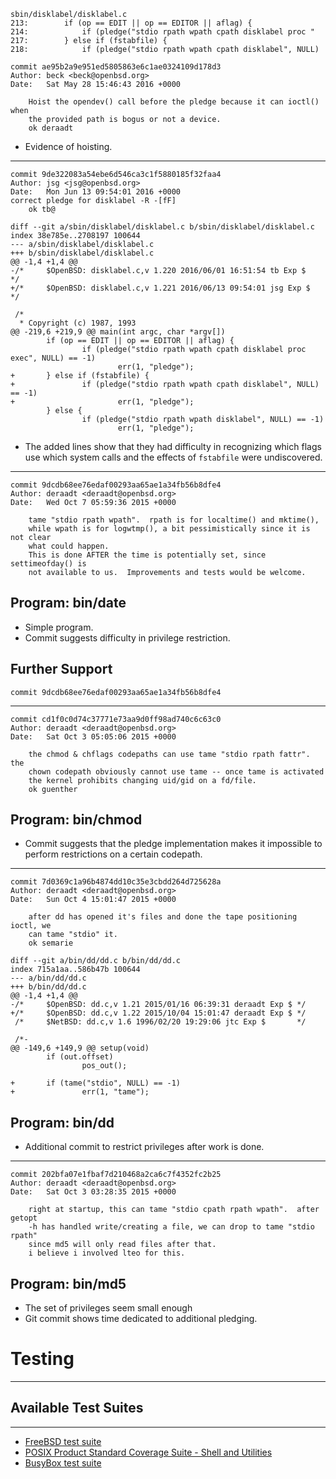 ```
sbin/disklabel/disklabel.c
213:		if (op == EDIT || op == EDITOR || aflag) {
214:			if (pledge("stdio rpath wpath cpath disklabel proc "
217:		} else if (fstabfile) {
218:			if (pledge("stdio rpath wpath cpath disklabel", NULL)

commit ae95b2a9e951ed5805863e6c1ae0324109d178d3
Author: beck <beck@openbsd.org>
Date:   Sat May 28 15:46:43 2016 +0000

    Hoist the opendev() call before the pledge because it can ioctl() when
    the provided path is bogus or not a device.
    ok deraadt
```
- Evidence of hoisting.
----
```
commit 9de322083a54ebe6d546ca3c1f5880185f32faa4
Author: jsg <jsg@openbsd.org>
Date:   Mon Jun 13 09:54:01 2016 +0000
correct pledge for disklabel -R -[fF]
    ok tb@

diff --git a/sbin/disklabel/disklabel.c b/sbin/disklabel/disklabel.c
index 38e785e..2708197 100644
--- a/sbin/disklabel/disklabel.c
+++ b/sbin/disklabel/disklabel.c
@@ -1,4 +1,4 @@
-/*     $OpenBSD: disklabel.c,v 1.220 2016/06/01 16:51:54 tb Exp $      */
+/*     $OpenBSD: disklabel.c,v 1.221 2016/06/13 09:54:01 jsg Exp $     */

 /*
  * Copyright (c) 1987, 1993
@@ -219,6 +219,9 @@ main(int argc, char *argv[])
        if (op == EDIT || op == EDITOR || aflag) {
                if (pledge("stdio rpath wpath cpath disklabel proc exec", NULL) == -1)
                        err(1, "pledge");
+       } else if (fstabfile) {
+               if (pledge("stdio rpath wpath cpath disklabel", NULL) == -1)
+                       err(1, "pledge");
        } else {
                if (pledge("stdio rpath wpath disklabel", NULL) == -1)
                        err(1, "pledge");
```
- The added lines show that they had difficulty in recognizing which flags use which system calls and the effects of `fstabfile` were undiscovered.
---

```
commit 9dcdb68ee76edaf00293aa65ae1a34fb56b8dfe4
Author: deraadt <deraadt@openbsd.org>
Date:   Wed Oct 7 05:59:36 2015 +0000

    tame "stdio rpath wpath".  rpath is for localtime() and mktime(),
    while wpath is for logwtmp(), a bit pessimistically since it is not clear
    what could happen.
    This is done AFTER the time is potentially set, since settimeofday() is
    not available to us.  Improvements and tests would be welcome.
```

## Program: bin/date

- Simple program.
- Commit suggests difficulty in privilege restriction.

## Further Support
`commit 9dcdb68ee76edaf00293aa65ae1a34fb56b8dfe4`

---
```
commit cd1f0c0d74c37771e73aa9d0ff98ad740c6c63c0
Author: deraadt <deraadt@openbsd.org>
Date:   Sat Oct 3 05:05:06 2015 +0000

    the chmod & chflags codepaths can use tame "stdio rpath fattr".  the
    chown codepath obviously cannot use tame -- once tame is activated
    the kernel prohibits changing uid/gid on a fd/file.
    ok guenther
```

## Program: bin/chmod 

- Commit suggests that the pledge implementation makes it impossible to perform restrictions on a certain codepath.
---
```
commit 7d0369c1a96b4874dd10c35e3cbdd264d725628a
Author: deraadt <deraadt@openbsd.org>
Date:   Sun Oct 4 15:01:47 2015 +0000

    after dd has opened it's files and done the tape positioning ioctl, we
    can tame "stdio" it.
    ok semarie

diff --git a/bin/dd/dd.c b/bin/dd/dd.c
index 715a1aa..586b47b 100644
--- a/bin/dd/dd.c
+++ b/bin/dd/dd.c
@@ -1,4 +1,4 @@
-/*     $OpenBSD: dd.c,v 1.21 2015/01/16 06:39:31 deraadt Exp $ */
+/*     $OpenBSD: dd.c,v 1.22 2015/10/04 15:01:47 deraadt Exp $ */
 /*     $NetBSD: dd.c,v 1.6 1996/02/20 19:29:06 jtc Exp $       */

 /*-
@@ -149,6 +149,9 @@ setup(void)
        if (out.offset)
                pos_out();

+       if (tame("stdio", NULL) == -1)
+               err(1, "tame");
```
## Program: bin/dd

- Additional commit to restrict privileges after work is done.
---
```
commit 202bfa07e1fbaf7d210468a2ca6c7f4352fc2b25
Author: deraadt <deraadt@openbsd.org>
Date:   Sat Oct 3 03:28:35 2015 +0000

    right at startup, this can tame "stdio cpath rpath wpath".  after getopt
    -h has handled write/creating a file, we can drop to tame "stdio rpath"
    since md5 will only read files after that.
    i believe i involved lteo for this.

```
## Program: bin/md5

- The set of privileges seem small enough
- Git commit shows time dedicated to additional pledging.

# Testing
----

## Available Test Suites
----

* [FreeBSD test suite](https://wiki.freebsd.org/TestSuite/)
* [POSIX Product Standard Coverage Suite - Shell and Utilities](http://www.opengroup.org/testing/testsuites/vscpcts2003.htm)
* [BusyBox test suite](https://github.com/mirror/busybox/tree/master/testsuite)






